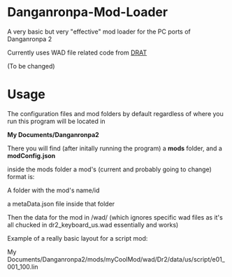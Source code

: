 # Danganronpa-Mod-Loader
A very basic but very "effective" mod loader for the PC ports of Danganronpa 2

Currently uses WAD file related code from [DRAT](https://github.com/Liquid-S/Danganronpa-Another-Tool)

(To be changed)
# Usage
The configuration files and mod folders by default regardless of where you run this program will be located in 

**My Documents/Danganronpa2**

There you will find (after initally running the program) a **mods** folder, and a **modConfig.json**

inside the mods folder a mod's (current and probably going to change) format is:

A folder with the mod's name/id

a metaData.json file inside that folder

Then the data for the mod in /wad/ (which ignores specific wad files as it's all chucked in dr2_keyboard_us.wad essentially and works)

Example of a really basic layout for a script mod:

My Documents/Danganronpa2/mods/myCoolMod/wad/Dr2/data/us/script/e01_001_100.lin
